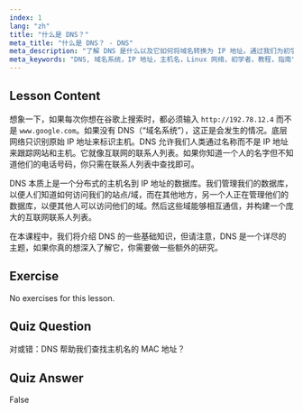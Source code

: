 ```yaml
---
index: 1
lang: "zh"
title: "什么是 DNS？"
meta_title: "什么是 DNS？ - DNS"
meta_description: "了解 DNS 是什么以及它如何将域名转换为 IP 地址。通过我们为初学者准备的 Linux 指南，理解这个核心互联网概念。"
meta_keywords: "DNS, 域名系统，IP 地址，主机名，Linux 网络，初学者，教程，指南"
---
```


## Lesson Content

想象一下，如果每次你想在谷歌上搜索时，都必须输入 `http://192.78.12.4` 而不是 `www.google.com`。如果没有 DNS（“域名系统”），这正是会发生的情况。底层网络只识别原始 IP 地址来标识主机。DNS 允许我们人类通过名称而不是 IP 地址来跟踪网站和主机。它就像互联网的联系人列表。如果你知道一个人的名字但不知道他们的电话号码，你只需在联系人列表中查找即可。

DNS 本质上是一个分布式的主机名到 IP 地址的数据库。我们管理我们的数据库，以便人们知道如何访问我们的站点/域，而在其他地方，另一个人正在管理他们的数据库，以便其他人可以访问他们的域。然后这些域能够相互通信，并构建一个庞大的互联网联系人列表。

在本课程中，我们将介绍 DNS 的一些基础知识，但请注意，DNS 是一个详尽的主题，如果你真的想深入了解它，你需要做一些额外的研究。

## Exercise

No exercises for this lesson.

## Quiz Question

对或错：DNS 帮助我们查找主机名的 MAC 地址？

## Quiz Answer

False
